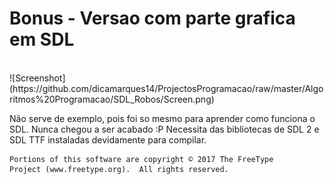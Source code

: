 # Bonus - Versao com parte grafica em SDL

<br>
![Screenshot](https://github.com/dicamarques14/ProjectosProgramacao/raw/master/Algoritmos%20Programacao/SDL_Robos/Screen.png)
<br>


Não serve de exemplo, pois foi so mesmo para aprender como funciona o SDL. Nunca chegou a ser acabado :P
Necessita das bibliotecas de SDL 2 e SDL TTF instaladas devidamente para compilar.


    Portions of this software are copyright © 2017 The FreeType
    Project (www.freetype.org).  All rights reserved.

